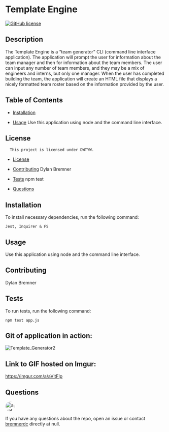 
# Template Engine
[![GitHub license](https://img.shields.io/badge/license-DWTYW-blue.svg)](https://github.com/bremnerdc/t-e-m-p-l-a-t-e--e-n-g-i-n-e)

## Description

The Template Engine is a “team generator” CLI (command line interface application). The application will prompt the user for information about the team manager and then for information about the team members. The user can input any number of team members, and they may be a mix of engineers and interns, but only one manager. When the user has completed building the team, the application will create an HTML file that displays a nicely formatted team roster based on the information provided by the user.

## Table of Contents 

* [Installation](#installation)

* [Usage](#usage)
Use this application using node and the command line interface. 

## License
      This project is licensed under DWTYW.
      
* [License](#license)

* [Contributing](#contributing)
Dylan Bremner
* [Tests](#tests)
npm test
* [Questions](#questions)

## Installation

To install necessary dependencies, run the following command:

```
Jest, Inquirer & FS
```

## Usage

Use this application using node and the command line interface. 
  
## Contributing

Dylan Bremner

## Tests

To run tests, run the following command:

```
npm test app.js
```

## Git of application in action:
![Template_Generator2](https://user-images.githubusercontent.com/61300825/81492036-60a64a00-9249-11ea-9fce-4a8931aa309b.gif)

## Link to GIF hosted on Imgur:
https://imgur.com/a/aVitFlp

## Questions

<img src="https://avatars3.githubusercontent.com/u/61300825?v=4" alt="avatar" style="border-radius: 16px" width="30" />

If you have any questions about the repo, open an issue or contact [bremnerdc](https://api.github.com/users/bremnerdc) directly at null.

